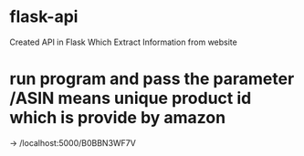 # flask-api
Created API in Flask Which Extract Information from website

# run program and pass the parameter /ASIN means unique product id which is provide by amazon
-> /localhost:5000/B0BBN3WF7V
